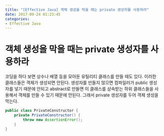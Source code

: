 ```yaml
---
title: "[Effective Java] 객체 생성을 막을 때는 private 생성자를 사용하라"
date: 2017-09-24 01:23:45
categories:
- Effective Java
---
```


# 객체 생성을 막을 때는 private 생성자를 사용하라
코딩을 하다 보면 상수나 배열 등을 모아둔 유틸리티 클래스를 만들 때도 있다. 이러한 클래스들은 객체가 생성되면 안된다. 생성자를 만들지 않으면 컴파일러가 public 생성자를 넣기 때문에 안되고 abstract로 만들면 이 클래스를 상속받는 하위 클래스들을 사용해서 객체를 만들 수 있기 때문에 안된다. 그래서 private 생성자를 두어 객체 생성을 막는다.

```java
public class PrivateConstructor {
    private PrivateConstructor() {
        throw new AssertionError();
    }
}
```
